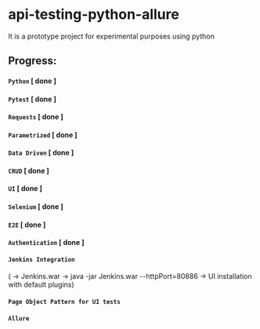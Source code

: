 # api-testing-python-allure
It is a prototype project for experimental purposes using python

## Progress:
#### `Python` [ done ]
#### `Pytest` [ done ]
#### `Requests` [ done ]
#### `Parametrized` [ done ]
#### `Data Driven` [ done ]
#### `CRUD` [ done ]
#### `UI` [ done ]
#### `Selenium` [ done ]
#### `E2E` [ done ]
#### `Authentication` [ done ]
#### `Jenkins Integration`
( -> Jenkins.war -> java -jar Jenkins.war --httpPort=80886 -> UI installation with default plugins)
#### `Page Object Pattern for UI tests`
#### `Allure`
